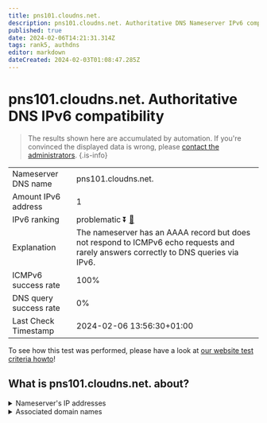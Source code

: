 ```yaml
---
title: pns101.cloudns.net.
description: pns101.cloudns.net. Authoritative DNS Nameserver IPv6 compatibility
published: true
date: 2024-02-06T14:21:31.314Z
tags: rank5, authdns
editor: markdown
dateCreated: 2024-02-03T01:08:47.285Z
---
```


# pns101.cloudns.net. Authoritative DNS IPv6 compatibility

> The results shown here are accumulated by automation. If you're convinced the displayed data is wrong, please [contact the administrators](/howto/chat). 
{.is-info}




|   |   |
| - | - |
| Nameserver DNS name | pns101.cloudns.net.
| Amount IPv6 address | 1
| IPv6 ranking | problematic :arrow_double_down: [🔗](/howto/ranking) |
| Explanation | The nameserver has an AAAA record but does not respond to ICMPv6 echo requests and rarely answers correctly to DNS queries via IPv6. |
| ICMPv6 success rate | 100%|
| DNS query success rate | 0% |
| Last Check Timestamp | 2024-02-06 13:56:30+01:00 |

To see how this test was performed, please have a look at [our website test criteria howto](/howto/testcriteria/authdns)!


## What is pns101.cloudns.net. about?




<details>
<summary>Nameserver's IP addresses</summary>

2a06:fb00:1::1:99

</details>



<details>
<summary>Associated domain names</summary>

www.spiegel.de

</details>
